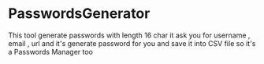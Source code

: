 # PasswordsGenerator

This tool generate passwords with length 16 char
it ask you for username , email , url and it's generate password for you and save it into CSV file 
so it's a Passwords Manager too
